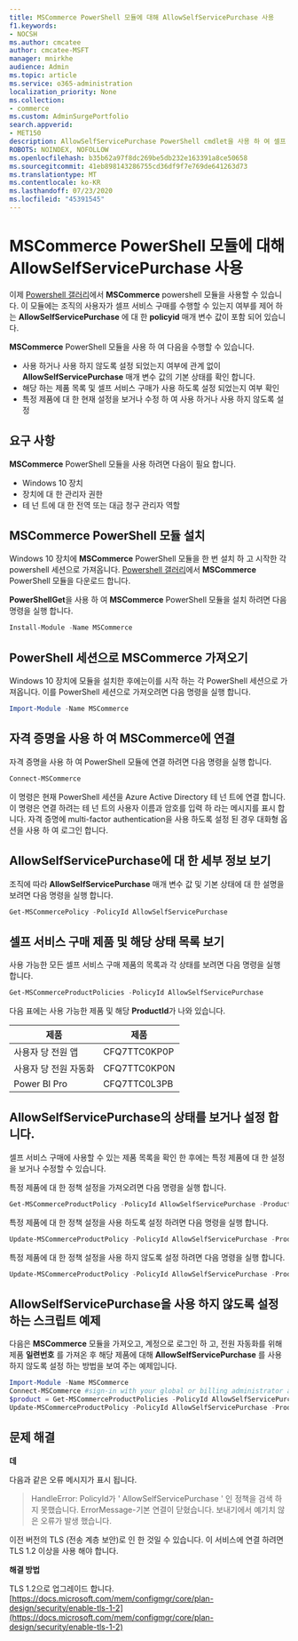 ```yaml
---
title: MSCommerce PowerShell 모듈에 대해 AllowSelfServicePurchase 사용
f1.keywords:
- NOCSH
ms.author: cmcatee
author: cmcatee-MSFT
manager: mnirkhe
audience: Admin
ms.topic: article
ms.service: o365-administration
localization_priority: None
ms.collection:
- commerce
ms.custom: AdminSurgePortfolio
search.appverid:
- MET150
description: AllowSelfServicePurchase PowerShell cmdlet을 사용 하 여 셀프 서비스 구매를 설정 하거나 해제 하는 방법을 알아봅니다.
ROBOTS: NOINDEX, NOFOLLOW
ms.openlocfilehash: b35b62a97f8dc269be5db232e163391a8ce50658
ms.sourcegitcommit: 41eb898143286755cd36df9f7e769de641263d73
ms.translationtype: MT
ms.contentlocale: ko-KR
ms.lasthandoff: 07/23/2020
ms.locfileid: "45391545"
---
```

# <a name="use-allowselfservicepurchase-for-the-mscommerce-powershell-module"></a>MSCommerce PowerShell 모듈에 대해 AllowSelfServicePurchase 사용

이제 [Powershell 갤러리](https://aka.ms/allowselfservicepurchase-powershell-gallery)에서 **MSCommerce** powershell 모듈을 사용할 수 있습니다. 이 모듈에는 조직의 사용자가 셀프 서비스 구매를 수행할 수 있는지 여부를 제어 하는 **AllowSelfServicePurchase** 에 대 한 **policyid** 매개 변수 값이 포함 되어 있습니다.

**MSCommerce** PowerShell 모듈을 사용 하 여 다음을 수행할 수 있습니다.

- 사용 하거나 사용 하지 않도록 설정 되었는지 여부에 관계 없이 **AllowSelfServicePurchase** 매개 변수 값의 기본 상태를 확인 합니다.
- 해당 하는 제품 목록 및 셀프 서비스 구매가 사용 하도록 설정 되었는지 여부 확인
- 특정 제품에 대 한 현재 설정을 보거나 수정 하 여 사용 하거나 사용 하지 않도록 설정

## <a name="requirements"></a>요구 사항

**MSCommerce** PowerShell 모듈을 사용 하려면 다음이 필요 합니다.

- Windows 10 장치
- 장치에 대 한 관리자 권한
- 테 넌 트에 대 한 전역 또는 대금 청구 관리자 역할

## <a name="install-the-mscommerce-powershell-module"></a>MSCommerce PowerShell 모듈 설치

Windows 10 장치에 **MSCommerce** PowerShell 모듈을 한 번 설치 하 고 시작한 각 powershell 세션으로 가져옵니다. [Powershell 갤러리](https://aka.ms/allowselfservicepurchase-powershell-gallery)에서 **MSCommerce** PowerShell 모듈을 다운로드 합니다.

**PowerShellGet**을 사용 하 여 **MSCommerce** PowerShell 모듈을 설치 하려면 다음 명령을 실행 합니다.

```powershell
Install-Module -Name MSCommerce
```

## <a name="import-mscommerce-into-the-powershell-session"></a>PowerShell 세션으로 MSCommerce 가져오기

Windows 10 장치에 모듈을 설치한 후에는이를 시작 하는 각 PowerShell 세션으로 가져옵니다. 이를 PowerShell 세션으로 가져오려면 다음 명령을 실행 합니다.

```powershell
Import-Module -Name MSCommerce
```

## <a name="connect-to-mscommerce-with-your-credentials"></a>자격 증명을 사용 하 여 MSCommerce에 연결

자격 증명을 사용 하 여 PowerShell 모듈에 연결 하려면 다음 명령을 실행 합니다.

```powershell
Connect-MSCommerce
```

이 명령은 현재 PowerShell 세션을 Azure Active Directory 테 넌 트에 연결 합니다. 이 명령은 연결 하려는 테 넌 트의 사용자 이름과 암호를 입력 하 라는 메시지를 표시 합니다. 자격 증명에 multi-factor authentication을 사용 하도록 설정 된 경우 대화형 옵션을 사용 하 여 로그인 합니다.

## <a name="view-details-for-allowselfservicepurchase"></a>AllowSelfServicePurchase에 대 한 세부 정보 보기

조직에 따라 **AllowSelfServicePurchase** 매개 변수 값 및 기본 상태에 대 한 설명을 보려면 다음 명령을 실행 합니다.

```powershell
Get-MSCommercePolicy -PolicyId AllowSelfServicePurchase
```

## <a name="view-a-list-of-self-service-purchase-products-and-their-status"></a>셀프 서비스 구매 제품 및 해당 상태 목록 보기

사용 가능한 모든 셀프 서비스 구매 제품의 목록과 각 상태를 보려면 다음 명령을 실행 합니다.

```powershell
Get-MSCommerceProductPolicies -PolicyId AllowSelfServicePurchase
```

다음 표에는 사용 가능한 제품 및 해당 **ProductId**가 나와 있습니다.

| 제품 | 제품 |
|-----------------------------|--------------|
| 사용자 당 전원 앱 | CFQ7TTC0KP0P |
| 사용자 당 전원 자동화 | CFQ7TTC0KP0N |
| Power BI Pro | CFQ7TTC0L3PB |

## <a name="view-or-set-the-status-for-allowselfservicepurchase"></a>AllowSelfServicePurchase의 상태를 보거나 설정 합니다.

셀프 서비스 구매에 사용할 수 있는 제품 목록을 확인 한 후에는 특정 제품에 대 한 설정을 보거나 수정할 수 있습니다.

특정 제품에 대 한 정책 설정을 가져오려면 다음 명령을 실행 합니다.

```powershell
Get-MSCommerceProductPolicy -PolicyId AllowSelfServicePurchase -ProductId CFQ7TTC0KP0N
```

특정 제품에 대 한 정책 설정을 사용 하도록 설정 하려면 다음 명령을 실행 합니다.

```powershell
Update-MSCommerceProductPolicy -PolicyId AllowSelfServicePurchase -ProductId CFQ7TTC0KP0N -Enabled $True
```

특정 제품에 대 한 정책 설정을 사용 하지 않도록 설정 하려면 다음 명령을 실행 합니다.

```powershell
Update-MSCommerceProductPolicy -PolicyId AllowSelfServicePurchase -ProductId CFQ7TTC0KP0N -Enabled $False
```

## <a name="example-script-to-disable-allowselfservicepurchase"></a>AllowSelfServicePurchase을 사용 하지 않도록 설정 하는 스크립트 예제

다음은 **MSCommerce** 모듈을 가져오고, 계정으로 로그인 하 고, 전원 자동화를 위해 제품 **일련번호** 를 가져온 후 해당 제품에 대해 **AllowSelfServicePurchase** 를 사용 하지 않도록 설정 하는 방법을 보여 주는 예제입니다.

```powershell
Import-Module -Name MSCommerce
Connect-MSCommerce #sign-in with your global or billing administrator account when prompted
$product = Get-MSCommerceProductPolicies -PolicyId AllowSelfServicePurchase | where {$_.ProductName -match 'Power Automate'}
Update-MSCommerceProductPolicy -PolicyId AllowSelfServicePurchase -ProductId $product.ProductID -Enabled $false
```

## <a name="troubleshooting"></a>문제 해결

**데**

다음과 같은 오류 메시지가 표시 됩니다.

> HandleError: PolicyId가 ' AllowSelfServicePurchase ' 인 정책을 검색 하지 못했습니다. ErrorMessage-기본 연결이 닫혔습니다. 보내기에서 예기치 않은 오류가 발생 했습니다.

이전 버전의 TLS (전송 계층 보안)로 인 한 것일 수 있습니다. 이 서비스에 연결 하려면 TLS 1.2 이상을 사용 해야 합니다.

**해결 방법**

TLS 1.2으로 업그레이드 합니다.[https://docs.microsoft.com/mem/configmgr/core/plan-design/security/enable-tls-1-2](https://docs.microsoft.com/mem/configmgr/core/plan-design/security/enable-tls-1-2)

<!--
## Uninstall the MSCommerce module

Before you uninstall the MSCommerce module, close your current PowerShell session, then open a new session with admin rights.

To remove the **MSCommerce** PowerShell module from your computer, run the following command:

```powershell
Uninstall-Module -Name MSCommerce
```-->

